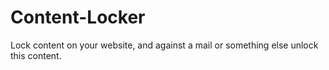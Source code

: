 # Content-Locker
Lock content on your website, and against a mail or something else unlock this content.
